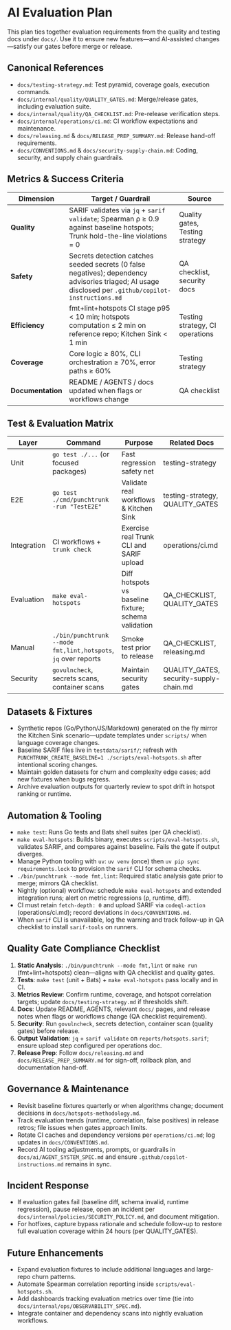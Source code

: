 # AI Evaluation Plan

This plan ties together evaluation requirements from the quality and testing docs under `docs/`. Use it to ensure new features—and AI-assisted changes—satisfy our gates before merge or release.

## Canonical References

- `docs/testing-strategy.md`: Test pyramid, coverage goals, execution commands.
- `docs/internal/quality/QUALITY_GATES.md`: Merge/release gates, including evaluation suite.
- `docs/internal/quality/QA_CHECKLIST.md`: Pre-release verification steps.
- `docs/internal/operations/ci.md`: CI workflow expectations and maintenance.
- `docs/releasing.md` & `docs/RELEASE_PREP_SUMMARY.md`: Release hand-off requirements.
- `docs/CONVENTIONS.md` & `docs/security-supply-chain.md`: Coding, security, and supply chain guardrails.

## Metrics & Success Criteria

| Dimension         | Target / Guardrail                                                                                                                                    | Source                          |
| ----------------- | ----------------------------------------------------------------------------------------------------------------------------------------------------- | ------------------------------- |
| **Quality**       | SARIF validates via `jq` + `sarif validate`; Spearman ρ ≥ 0.9 against baseline hotspots; Trunk hold-the-line violations = 0                           | Quality gates, Testing strategy |
| **Safety**        | Secrets detection catches seeded secrets (0 false negatives); dependency advisories triaged; AI usage disclosed per `.github/copilot-instructions.md` | QA checklist, security docs     |
| **Efficiency**    | fmt+lint+hotspots CI stage p95 < 10 min; hotspots computation ≤ 2 min on reference repo; Kitchen Sink < 1 min                                         | Testing strategy, CI operations |
| **Coverage**      | Core logic ≥ 80%, CLI orchestration ≥ 70%, error paths ≥ 60%                                                                                          | Testing strategy                |
| **Documentation** | README / AGENTS / docs updated when flags or workflows change                                                                                         | QA checklist                    |

## Test & Evaluation Matrix

| Layer       | Command                                                        | Purpose                                              | Related Docs                            |
| ----------- | -------------------------------------------------------------- | ---------------------------------------------------- | --------------------------------------- |
| Unit        | `go test ./...` (or focused packages)                          | Fast regression safety net                           | testing-strategy                        |
| E2E         | `go test ./cmd/punchtrunk -run "TestE2E"`                      | Validate real workflows & Kitchen Sink               | testing-strategy, QUALITY_GATES         |
| Integration | CI workflows + `trunk check`                                   | Exercise real Trunk CLI and SARIF upload             | operations/ci.md                        |
| Evaluation  | `make eval-hotspots`                                           | Diff hotspots vs baseline fixture; schema validation | QA_CHECKLIST, QUALITY_GATES             |
| Manual      | `./bin/punchtrunk --mode fmt,lint,hotspots`, `jq` over reports | Smoke test prior to release                          | QA_CHECKLIST, releasing.md              |
| Security    | `govulncheck`, secrets scans, container scans                  | Maintain security gates                              | QUALITY_GATES, security-supply-chain.md |

## Datasets & Fixtures

- Synthetic repos (Go/Python/JS/Markdown) generated on the fly mirror the Kitchen Sink scenario—update templates under `scripts/` when language coverage changes.
- Baseline SARIF files live in `testdata/sarif/`; refresh with `PUNCHTRUNK_CREATE_BASELINE=1 ./scripts/eval-hotspots.sh` after intentional scoring changes.
- Maintain golden datasets for churn and complexity edge cases; add new fixtures when bugs regress.
- Archive evaluation outputs for quarterly review to spot drift in hotspot ranking or runtime.

## Automation & Tooling

- `make test`: Runs Go tests and Bats shell suites (per QA checklist).
- `make eval-hotspots`: Builds binary, executes `scripts/eval-hotspots.sh`, validates SARIF, and compares against baseline. Fails the gate if output diverges.
- Manage Python tooling with `uv`: `uv venv` (once) then `uv pip sync requirements.lock` to provision the `sarif` CLI for schema checks.
- `./bin/punchtrunk --mode fmt,lint`: Required static analysis gate prior to merge; mirrors QA checklist.
- Nightly (optional) workflow: schedule `make eval-hotspots` and extended integration runs; alert on metric regressions (ρ, runtime, diff).
- CI must retain `fetch-depth: 0` and upload SARIF via `codeql-action` (operations/ci.md); record deviations in `docs/CONVENTIONS.md`.
- When `sarif` CLI is unavailable, log the warning and track follow-up in QA checklist to install `sarif-tools` on runners.

## Quality Gate Compliance Checklist

1. **Static Analysis**: `./bin/punchtrunk --mode fmt,lint` or `make run` (fmt+lint+hotspots) clean—aligns with QA checklist and quality gates.
2. **Tests**: `make test` (unit + Bats) + `make eval-hotspots` pass locally and in CI.
3. **Metrics Review**: Confirm runtime, coverage, and hotspot correlation targets; update `docs/testing-strategy.md` if thresholds shift.
4. **Docs**: Update README, AGENTS, relevant `docs/` pages, and release notes when flags or workflows change (QA checklist requirement).
5. **Security**: Run `govulncheck`, secrets detection, container scan (quality gates) before release.
6. **Output Validation**: `jq` + `sarif validate` on `reports/hotspots.sarif`; ensure upload step configured per operations doc.
7. **Release Prep**: Follow `docs/releasing.md` and `docs/RELEASE_PREP_SUMMARY.md` for sign-off, rollback plan, and documentation hand-off.

## Governance & Maintenance

- Revisit baseline fixtures quarterly or when algorithms change; document decisions in `docs/hotspots-methodology.md`.
- Track evaluation trends (runtime, correlation, false positives) in release retros; file issues when gates approach limits.
- Rotate CI caches and dependency versions per `operations/ci.md`; log updates in `docs/CONVENTIONS.md`.
- Record AI tooling adjustments, prompts, or guardrails in `docs/ai/AGENT_SYSTEM_SPEC.md` and ensure `.github/copilot-instructions.md` remains in sync.

## Incident Response

- If evaluation gates fail (baseline diff, schema invalid, runtime regression), pause release, open an incident per `docs/internal/policies/SECURITY_POLICY.md`, and document mitigation.
- For hotfixes, capture bypass rationale and schedule follow-up to restore full evaluation coverage within 24 hours (per QUALITY_GATES).

## Future Enhancements

- Expand evaluation fixtures to include additional languages and large-repo churn patterns.
- Automate Spearman correlation reporting inside `scripts/eval-hotspots.sh`.
- Add dashboards tracking evaluation metrics over time (tie into `docs/internal/ops/OBSERVABILITY_SPEC.md`).
- Integrate container and dependency scans into nightly evaluation workflows.

